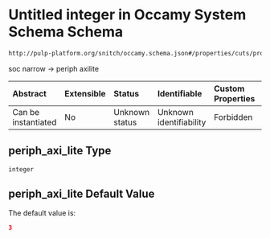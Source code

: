 # Untitled integer in Occamy System Schema Schema

```txt
http://pulp-platform.org/snitch/occamy.schema.json#/properties/cuts/properties/periph_axi_lite
```

soc narrow -> periph axilite

| Abstract            | Extensible | Status         | Identifiable            | Custom Properties | Additional Properties | Access Restrictions | Defined In                                                       |
| :------------------ | :--------- | :------------- | :---------------------- | :---------------- | :-------------------- | :------------------ | :--------------------------------------------------------------- |
| Can be instantiated | No         | Unknown status | Unknown identifiability | Forbidden         | Allowed               | none                | [occamy.schema.json*](occamy.schema.json "open original schema") |

## periph_axi_lite Type

`integer`

## periph_axi_lite Default Value

The default value is:

```json
3
```
